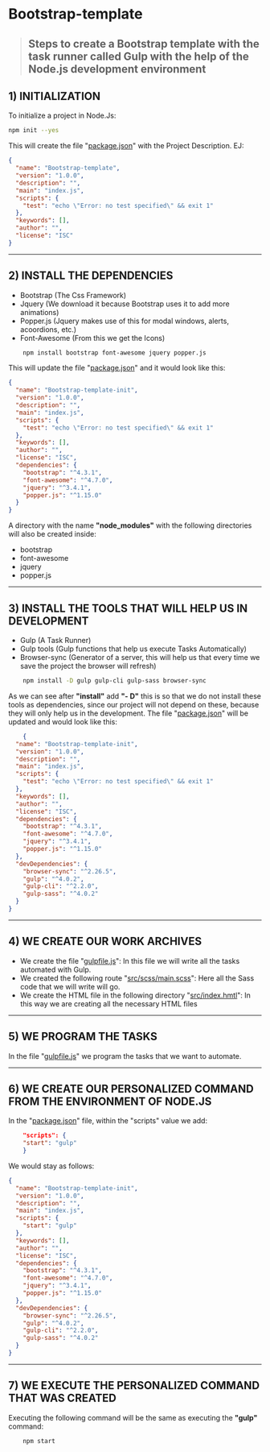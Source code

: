 # Bootstrap-template

> ## Steps to create a Bootstrap template with the task runner called Gulp with the help of the Node.js development environment

## 1) INITIALIZATION
To initialize a project in Node.Js:

```bash
npm init --yes
```

This will create the file "[package.json](https://github.com/FabriJuncal/Bootstrap-template/blob/master/package.json)" with the Project Description. EJ:

```json
{
  "name": "Bootstrap-template",
  "version": "1.0.0",
  "description": "",
  "main": "index.js",
  "scripts": {
    "test": "echo \"Error: no test specified\" && exit 1"
  },
  "keywords": [],
  "author": "",
  "license": "ISC"
}
```
<hr>

## 2) INSTALL THE DEPENDENCIES

* Bootstrap (The Css Framework)
* Jquery (We download it because Bootstrap uses it to add more animations)
* Popper.js (Jquery makes use of this for modal windows, alerts, acoordions, etc.)
* Font-Awesome (From this we get the Icons)

```bash
	npm install bootstrap font-awesome jquery popper.js
```

This will update the file "[package.json](https://github.com/FabriJuncal/Bootstrap-template/blob/master/package.json)" and it would look like this:

```json
{
  "name": "Bootstrap-template-init",
  "version": "1.0.0",
  "description": "",
  "main": "index.js",
  "scripts": {
    "test": "echo \"Error: no test specified\" && exit 1"
  },
  "keywords": [],
  "author": "",
  "license": "ISC",
  "dependencies": {
    "bootstrap": "^4.3.1",
    "font-awesome": "^4.7.0",
    "jquery": "^3.4.1",
    "popper.js": "^1.15.0"
  }
}
```

A directory with the name <b>"node_modules"</b> with the following directories will also be created inside:

* bootstrap 
* font-awesome 
* jquery 
* popper.js 

<hr>

## 3) INSTALL THE TOOLS THAT WILL HELP US IN DEVELOPMENT

* Gulp (A Task Runner)
* Gulp tools (Gulp functions that help us execute Tasks Automatically)
* Browser-sync (Generator of a server, this will help us that every time we save the project the browser will refresh)

```bash
    npm install -D gulp gulp-cli gulp-sass browser-sync
```

As we can see after <b>"install"</b> add <b>"- D"</b> this is so that we do not install these tools as dependencies,
since our project will not depend on these, because they will only help us in the development.
The file "[package.json](https://github.com/FabriJuncal/Bootstrap-template/blob/master/package.json)" will be updated and would look like this:

```json
    {
  "name": "Bootstrap-template-init",
  "version": "1.0.0",
  "description": "",
  "main": "index.js",
  "scripts": {
    "test": "echo \"Error: no test specified\" && exit 1"
  },
  "keywords": [],
  "author": "",
  "license": "ISC",
  "dependencies": {
    "bootstrap": "^4.3.1",
    "font-awesome": "^4.7.0",
    "jquery": "^3.4.1",
    "popper.js": "^1.15.0"
  },
  "devDependencies": {
    "browser-sync": "^2.26.5",
    "gulp": "^4.0.2",
    "gulp-cli": "^2.2.0",
    "gulp-sass": "^4.0.2"
  }
}
```
<hr>

## 4) WE CREATE OUR WORK ARCHIVES

* We create the file "[gulpfile.js](https://github.com/FabriJuncal/Bootstrap-template/blob/master/gulpfile.js)": In this file we will write all the tasks automated with Gulp.
* We created the following route "[src/scss/main.scss](https://github.com/FabriJuncal/Bootstrap-template/tree/master/src/scss)": Here all the Sass code that we will write will go.
* We create the HTML file in the following directory "[src/index.hmtl](https://github.com/FabriJuncal/Bootstrap-template/tree/master/src)": In this way we are creating all the necessary HTML files

<hr>

## 5) WE PROGRAM THE TASKS

In the file "[gulpfile.js](https://github.com/FabriJuncal/Bootstrap-template/blob/master/gulpfile.js)" we program the tasks that we want to automate.

<hr>

## 6) WE CREATE OUR PERSONALIZED COMMAND FROM THE ENVIRONMENT OF NODE.JS

In the "[package.json](https://github.com/FabriJuncal/Bootstrap-template/blob/master/package.json)" file, within the "scripts" value we add:

```json
    "scripts": {
    "start": "gulp"
    }
```

We would stay as follows:

```json
{
  "name": "Bootstrap-template-init",
  "version": "1.0.0",
  "description": "",
  "main": "index.js",
  "scripts": {
    "start": "gulp"
  },
  "keywords": [],
  "author": "",
  "license": "ISC",
  "dependencies": {
    "bootstrap": "^4.3.1",
    "font-awesome": "^4.7.0",
    "jquery": "^3.4.1",
    "popper.js": "^1.15.0"
  },
  "devDependencies": {
    "browser-sync": "^2.26.5",
    "gulp": "^4.0.2",
    "gulp-cli": "^2.2.0",
    "gulp-sass": "^4.0.2"
  }
}
```
<hr>

## 7) WE EXECUTE THE PERSONALIZED COMMAND THAT WAS CREATED

 Executing the following command will be the same as executing the <b>"gulp"</b> command:

```bash
    npm start
```

